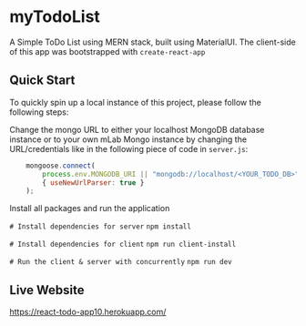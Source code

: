 # myTodoList
A Simple ToDo List using MERN stack, built using MaterialUI. 
The client-side of this app was bootstrapped with `create-react-app`


## Quick Start

To quickly spin up a local instance of this project, please follow the following steps:

Change the mongo URL to either your localhost MongoDB database instance or to your own mLab Mongo instance by changing the URL/credentials like in the following piece of code in `server.js`:

```javascript
    mongoose.connect(
        process.env.MONGODB_URI || "mongodb://localhost/<YOUR_TODO_DB>",
        { useNewUrlParser: true }
    );
```

Install all packages and run the application

`# Install dependencies for server`
`npm install`

`# Install dependencies for client`
`npm run client-install`

`# Run the client & server with concurrently`
`npm run dev`


## Live Website
https://react-todo-app10.herokuapp.com/

